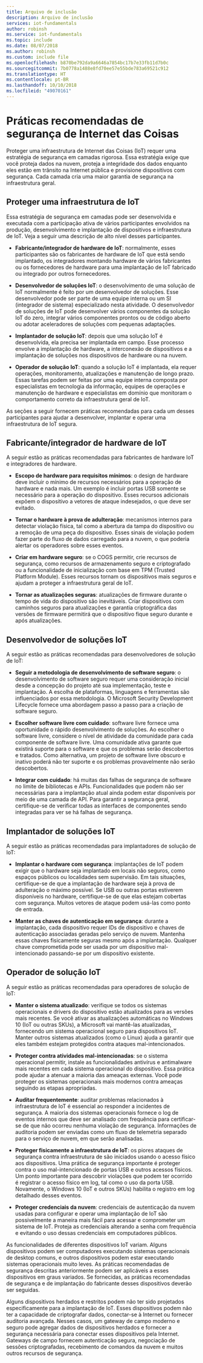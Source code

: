 ```yaml
---
title: Arquivo de inclusão
description: Arquivo de inclusão
services: iot-fundamentals
author: robinsh
ms.service: iot-fundamentals
ms.topic: include
ms.date: 08/07/2018
ms.author: robinsh
ms.custom: include file
ms.openlocfilehash: b870be792da9a6646a7854bc17b7e33fb11d7b0c
ms.sourcegitcommit: 7b0778a1488e8fd70ee57e55bde783a69521c912
ms.translationtype: HT
ms.contentlocale: pt-BR
ms.lasthandoff: 10/10/2018
ms.locfileid: "49070161"
---
```

# <a name="internet-of-things-security-best-practices"></a>Práticas recomendadas de segurança de Internet das Coisas

Proteger uma infraestrutura de Internet das Coisas (IoT) requer uma estratégia de segurança em camadas rigorosa. Essa estratégia exige que você proteja dados na nuvem, proteja a integridade dos dados enquanto eles estão em trânsito na Internet pública e provisione dispositivos com segurança. Cada camada cria uma maior garantia de segurança na infraestrutura geral.

## <a name="secure-an-iot-infrastructure"></a>Proteger uma infraestrutura de IoT

Essa estratégia de segurança em camadas pode ser desenvolvida e executada com a participação ativa de vários participantes envolvidos na produção, desenvolvimento e implantação de dispositivos e infraestrutura de IoT. Veja a seguir uma descrição de alto nível desses participantes.

* **Fabricante/integrador de hardware de IoT**: normalmente, esses participantes são os fabricantes de hardware de IoT que está sendo implantado, os integradores montando hardware de vários fabricantes ou os fornecedores de hardware para uma implantação de IoT fabricado ou integrado por outros fornecedores.

* **Desenvolvedor de soluções IoT**: o desenvolvimento de uma solução de IoT normalmente é feito por um desenvolvedor de soluções. Esse desenvolvedor pode ser parte de uma equipe interna ou um SI (integrador de sistema) especializado nesta atividade. O desenvolvedor de soluções de IoT pode desenvolver vários componentes da solução IoT do zero, integrar vários componentes prontos ou de código aberto ou adotar aceleradores de soluções com pequenas adaptações.

* **Implantador de solução IoT**: depois que uma solução IoT é desenvolvida, ela precisa ser implantada em campo. Esse processo envolve a implantação de hardware, a interconexão de dispositivos e a implantação de soluções nos dispositivos de hardware ou na nuvem.

* **Operador de solução IoT**: quando a solução IoT é implantada, ela requer operações, monitoramento, atualizações e manutenção de longo prazo. Essas tarefas podem ser feitas por uma equipe interna composta por especialistas em tecnologia da informação, equipes de operações e manutenção de hardware e especialistas em domínio que monitoram o comportamento correto da infraestrutura geral de IoT.

As seções a seguir fornecem práticas recomendadas para cada um desses participantes para ajudar a desenvolver, implantar e operar uma infraestrutura de IoT segura.

## <a name="iot-hardware-manufacturerintegrator"></a>Fabricante/integrador de hardware de IoT

A seguir estão as práticas recomendadas para fabricantes de hardware IoT e integradores de hardware.

* **Escopo de hardware para requisitos mínimos**: o design de hardware deve incluir o mínimo de recursos necessários para a operação de hardware e nada mais. Um exemplo é incluir portas USB somente se necessário para a operação do dispositivo. Esses recursos adicionais expõem o dispositivo a vetores de ataque indesejados, o que deve ser evitado.

* **Tornar o hardware à prova de adulteração**: mecanismos internos para detectar violação física, tal como a abertura da tampa do dispositivo ou a remoção de uma peça do dispositivo. Esses sinais de violação podem fazer parte do fluxo de dados carregado para a nuvem, o que poderia alertar os operadores sobre esses eventos.

* **Criar em hardware seguro**: se o COGS permitir, crie recursos de segurança, como recursos de armazenamento seguro e criptografado ou a funcionalidade de inicialização com base em TPM (Trusted Platform Module). Esses recursos tornam os dispositivos mais seguros e ajudam a proteger a infraestrutura geral de IoT.

* **Tornar as atualizações seguras**: atualizações de firmware durante o tempo de vida do dispositivo são inevitáveis. Criar dispositivos com caminhos seguros para atualizações e garantia criptográfica das versões de firmware permitirá que o dispositivo fique seguro durante e após atualizações.

## <a name="iot-solution-developer"></a>Desenvolvedor de soluções IoT

A seguir estão as práticas recomendadas para desenvolvedores de solução de IoT:

* **Seguir a metodologia de desenvolvimento de software seguro**: o desenvolvimento de software seguro requer uma consideração inicial desde a concepção do projeto até sua implementação, teste e implantação. A escolha de plataformas, linguagens e ferramentas são influenciados por essa metodologia. O Microsoft Security Development Lifecycle fornece uma abordagem passo a passo para a criação de software seguro.

* **Escolher software livre com cuidado**: software livre fornece uma oportunidade o rápido desenvolvimento de soluções. Ao escolher o software livre, considere o nível de atividade da comunidade para cada componente de software livre. Uma comunidade ativa garante que existirá suporte para o software e que os problemas serão descobertos e tratados. Como alternativa, um projeto de software livre obscuro e inativo poderá não ter suporte e os problemas provavelmente não serão descobertos.

* **Integrar com cuidado**: há muitas das falhas de segurança de software no limite de bibliotecas e APIs. Funcionalidades que podem não ser necessárias para a implantação atual ainda podem estar disponíveis por meio de uma camada de API. Para garantir a segurança geral, certifique-se de verificar todas as interfaces de componentes sendo integradas para ver se há falhas de segurança.

## <a name="iot-solution-deployer"></a>Implantador de soluções IoT

A seguir estão as práticas recomendadas para implantadores de solução de IoT:

* **Implantar o hardware com segurança**: implantações de IoT podem exigir que o hardware seja implantado em locais não seguros, como espaços públicos ou localidades sem supervisão. Em tais situações, certifique-se de que a implantação de hardware seja à prova de adulteração o máximo possível. Se USB ou outras portas estiverem disponíveis no hardware, certifique-se de que elas estejam cobertas com segurança. Muitos vetores de ataque podem usá-las como ponto de entrada.

* **Manter as chaves de autenticação em segurança**: durante a implantação, cada dispositivo requer IDs de dispositivo e chaves de autenticação associadas geradas pelo serviço de nuvem. Mantenha essas chaves fisicamente seguras mesmo após a implantação. Qualquer chave comprometida pode ser usada por um dispositivo mal-intencionado passando-se por um dispositivo existente.

## <a name="iot-solution-operator"></a>Operador de solução IoT

A seguir estão as práticas recomendadas para operadores de solução de IoT:

* **Manter o sistema atualizado**: verifique se todos os sistemas operacionais e drivers do dispositivo estão atualizados para as versões mais recentes. Se você ativar as atualizações automáticas no Windows 10 (IoT ou outras SKUs), a Microsoft vai mantê-las atualizadas, fornecendo um sistema operacional seguro para dispositivos IoT. Manter outros sistemas atualizados (como o Linux) ajuda a garantir que eles também estejam protegidos contra ataques mal-intencionados.

* **Proteger contra atividades mal-intencionadas**: se o sistema operacional permitir, instale as funcionalidades antivírus e antimalware mais recentes em cada sistema operacional do dispositivo. Essa prática pode ajudar a atenuar a maioria das ameaças externas. Você pode proteger os sistemas operacionais mais modernos contra ameaças seguindo as etapas apropriadas.

* **Auditar frequentemente**: auditar problemas relacionados à infraestrutura de IoT é essencial ao responder a incidentes de segurança. A maioria dos sistemas operacionais fornece o log de eventos internos que deve ser analisado com frequência para certificar-se de que não ocorreu nenhuma violação de segurança. Informações de auditoria podem ser enviadas como um fluxo de telemetria separado para o serviço de nuvem, em que serão analisadas.

* **Proteger fisicamente a infraestrutura de IoT**: os piores ataques de segurança contra infraestrutura de são iniciados usando o acesso físico aos dispositivos. Uma prática de segurança importante é proteger contra o uso mal-intencionado de portas USB e outros acessos físicos. Um ponto importante para descobrir violações que podem ter ocorrido é registrar o acesso físico em log, tal como o uso da porta USB. Novamente, o Windows 10 (IoT e outros SKUs) habilita o registro em log detalhado desses eventos.

* **Proteger credenciais da nuvem**: credenciais de autenticação da nuvem usadas para configurar e operar uma implantação de IoT são possivelmente a maneira mais fácil para acessar e comprometer um sistema de IoT. Proteja as credenciais alterando a senha com frequência e evitando o uso dessas credenciais em computadores públicos.

As funcionalidades de diferentes dispositivos IoT variam. Alguns dispositivos podem ser computadores executando sistemas operacionais de desktop comuns, e outros dispositivos podem estar executando sistemas operacionais muito leves. As práticas recomendadas de segurança descritas anteriormente podem ser aplicáveis a esses dispositivos em graus variados. Se fornecidas, as práticas recomendadas de segurança e de implantação do fabricante desses dispositivos deverão ser seguidas.

Alguns dispositivos herdados e restritos podem não ter sido projetados especificamente para a implantação de IoT. Esses dispositivos podem não ter a capacidade de criptografar dados, conectar-se à Internet ou fornecer auditoria avançada. Nesses casos, um gateway de campo moderno e seguro pode agregar dados de dispositivos herdados e fornecer a segurança necessária para conectar esses dispositivos pela Internet. Gateways de campo fornecem autenticação segura, negociação de sessões criptografadas, recebimento de comandos da nuvem e muitos outros recursos de segurança.